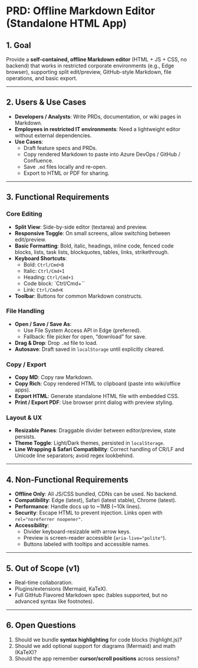 # PRD: Offline Markdown Editor (Standalone HTML App)

## 1. Goal
Provide a **self-contained, offline Markdown editor** (HTML + JS + CSS, no backend) that works in restricted corporate environments (e.g., Edge browser), supporting split edit/preview, GitHub-style Markdown, file operations, and basic export.

---

## 2. Users & Use Cases
- **Developers / Analysts**: Write PRDs, documentation, or wiki pages in Markdown.  
- **Employees in restricted IT environments**: Need a lightweight editor without external dependencies.  
- **Use Cases**:
  - Draft feature specs and PRDs.
  - Copy rendered Markdown to paste into Azure DevOps / GitHub / Confluence.
  - Save `.md` files locally and re-open.
  - Export to HTML or PDF for sharing.

---

## 3. Functional Requirements

### Core Editing
- **Split View**: Side-by-side editor (textarea) and preview.
- **Responsive Toggle**: On small screens, allow switching between edit/preview.
- **Basic Formatting**: Bold, italic, headings, inline code, fenced code blocks, lists, task lists, blockquotes, tables, links, strikethrough.
- **Keyboard Shortcuts**:  
  - Bold: `Ctrl/Cmd+B`  
  - Italic: `Ctrl/Cmd+I`  
  - Heading: `Ctrl/Cmd+1`  
  - Code block: `Ctrl/Cmd+\``  
  - Link: `Ctrl/Cmd+K`
- **Toolbar**: Buttons for common Markdown constructs.

### File Handling
- **Open / Save / Save As**:  
  - Use File System Access API in Edge (preferred).  
  - Fallback: file picker for open, “download” for save.  
- **Drag & Drop**: Drop `.md` file to load.  
- **Autosave**: Draft saved in `localStorage` until explicitly cleared.  

### Copy / Export
- **Copy MD**: Copy raw Markdown.
- **Copy Rich**: Copy rendered HTML to clipboard (paste into wiki/office apps).
- **Export HTML**: Generate standalone HTML file with embedded CSS.
- **Print / Export PDF**: Use browser print dialog with preview styling.

### Layout & UX
- **Resizable Panes**: Draggable divider between editor/preview, state persists.
- **Theme Toggle**: Light/Dark themes, persisted in `localStorage`.
- **Line Wrapping & Safari Compatibility**: Correct handling of CR/LF and Unicode line separators; avoid regex lookbehind.

---

## 4. Non-Functional Requirements
- **Offline Only**: All JS/CSS bundled, CDNs can be used. No backend.
- **Compatibility**: Edge (latest), Safari (latest stable), Chrome (latest).
- **Performance**: Handle docs up to ~1MB (~10k lines).
- **Security**: Escape HTML to prevent injection. Links open with `rel="noreferrer noopener"`.
- **Accessibility**:
  - Divider keyboard-resizable with arrow keys.
  - Preview is screen-reader accessible (`aria-live="polite"`).
  - Buttons labeled with tooltips and accessible names.

---

## 5. Out of Scope (v1)
- Real-time collaboration.
- Plugins/extensions (Mermaid, KaTeX).
- Full GitHub Flavored Markdown spec (tables supported, but no advanced syntax like footnotes).

---

## 6. Open Questions
1. Should we bundle **syntax highlighting** for code blocks (highlight.js)?
2. Should we add optional support for diagrams (Mermaid) and math (KaTeX)?
3. Should the app remember **cursor/scroll positions** across sessions?